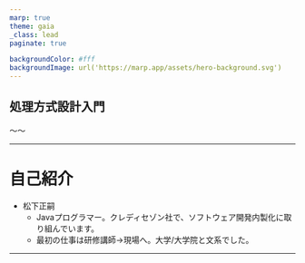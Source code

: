 ```yaml
---
marp: true
theme: gaia
_class: lead
paginate: true

backgroundColor: #fff
backgroundImage: url('https://marp.app/assets/hero-background.svg')
---
```


 ## 処理方式設計入門
  〜〜

---
# 自己紹介
- 松下正嗣
	- Javaプログラマー。クレディセゾン社で、ソフトウェア開発内製化に取り組んでいます。
	- 最初の仕事は研修講師->現場へ。大学/大学院と文系でした。
---
